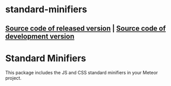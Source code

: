 # standard-minifiers
[Source code of released version](https://github.com/meteor/meteor/tree/master/packages/standard-minifiers) | [Source code of development version](https://github.com/meteor/meteor/tree/master/packages/standard-minifiers)
---

Standard Minifiers
===

This package includes the JS and CSS standard minifiers in your Meteor project.